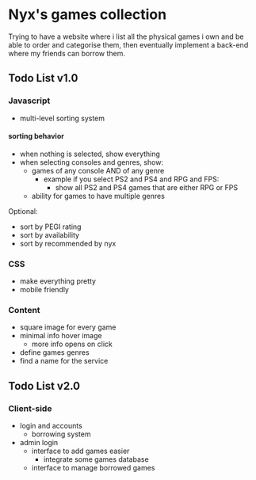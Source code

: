 # Nyx's games collection

Trying to have a website where i list all the physical games i own and be able to order and categorise them, then eventually implement a back-end where my friends can borrow them.

## Todo List v1.0

### Javascript

- multi-level sorting system

#### sorting behavior
- when nothing is selected, show everything
- when selecting consoles and genres, show:
    - games of any console AND of any genre
        -  example if you select PS2 and PS4 and RPG and FPS:
            - show all PS2 and PS4 games that are either RPG or FPS
    - ability for games to have multiple genres

Optional:
- sort by PEGI rating
- sort by availability
- sort by recommended by nyx

### CSS

- make everything pretty
- mobile friendly

### Content

- square image for every game
- minimal info hover image
    - more info opens on click
- define games genres
- find a name for the service

## Todo List v2.0

### Client-side

- login and accounts
    - borrowing system
- admin login
    - interface to add games easier
        - integrate some games database
    - interface to manage borrowed games
